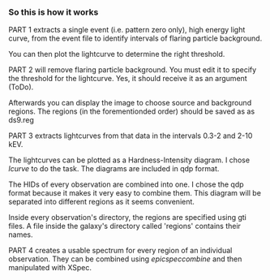### So this is how it works

PART 1 extracts a single event (i.e. pattern zero only), high energy light
curve, from the event file to identify intervals of flaring particle background.

You can then plot the lightcurve to determine the right threshold.

PART 2 will remove flaring particle background.
You must edit it to specify the
threshold for the lightcurve.
Yes, it should receive it as an argument (ToDo).

Afterwards you can display the image to choose source and background regions.
The regions (in the forementionded order) should be saved as as ds9.reg

PART 3 extracts lightcurves from that data in the intervals 0.3-2 and 2-10 kEV.

The lightcurves can be plotted as a Hardness-Intensity diagram.
I chose *lcurve* to do the task.
The diagrams are included in qdp format.

The HIDs of every observation are combined into one.
I chose the qdp format because it makes it very easy to combine them.
This diagram will be separated into different regions as it seems convenient.

Inside every observation's directory, the regions are specified using gti files.
A file inside the galaxy's directory called 'regions' contains their names.

PART 4 creates a usable spectrum for every region of an individual observation.
They can be combined using *epicspeccombine* and then manipulated with XSpec.

